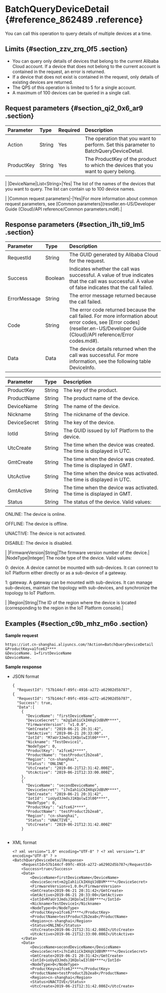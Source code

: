# BatchQueryDeviceDetail {#reference_862489 .reference}

You can call this operation to query details of multiple devices at a time.

## Limits {#section_zzv_zrq_0f5 .section}

-   You can query only details of devices that belong to the current Alibaba Cloud account. If a device that does not belong to the current account is contained in the request, an error is returned.
-   If a device that does not exist is contained in the request, only details of existing devices are returned.
-   The QPS of this operation is limited to 5 for a single account.
-   A maximum of 100 devices can be queried in a single call.

## Request parameters {#section_qi2_0x6_ar9 .section}

|Parameter|Type|Required|Description|
|:--------|:---|:-------|:----------|
|Action|String|Yes|The operation that you want to perform. Set this parameter to BatchQueryDeviceDetail.|
|ProductKey|String|Yes| The ProductKey of the product to which the devices that you want to query belong.

 |
|DeviceName|List<String\>|Yes| The list of the names of the devices that you want to query. The list can contain up to 100 device names.

 |
|Common request parameters|-|Yes|For more information about common request parameters, see [Common parameters](reseller.en-US/Developer Guide (Cloud)/API reference/Common parameters.md#).|

## Response parameters {#section_i1h_ti9_lm5 .section}

|Parameter|Type|Description|
|:--------|:---|:----------|
|RequestId|String|The GUID generated by Alibaba Cloud for the request.|
|Success|Boolean|Indicates whether the call was successful. A value of true indicates that the call was successful. A value of false indicates that the call failed.|
|ErrorMessage|String|The error message returned because the call failed.|
|Code|String|The error code returned because the call failed. For more information about error codes, see [Error codes](reseller.en-US/Developer Guide (Cloud)/API reference/Error codes.md#).|
|Data|Data|The device details returned when the call was successful. For more information, see the following table DeviceInfo.|

|Parameter|Type|Description|
|:--------|:---|:----------|
|ProductKey|String|The key of the product.|
|ProductName|String|The product name of the device.|
|DeviceName|String|The name of the device.|
|Nickname|String|The nickname of the device.|
|DeviceSecret|String|The key of the device.|
|IotId|String|The GUID issued by IoT Platform to the device.|
|UtcCreate|String|The time when the device was created. The time is displayed in UTC.|
|GmtCreate|String|The time when the device was created. The time is displayed in GMT.|
|UtcActive|String|The time when the device was activated. The time is displayed in UTC.|
|GmtActive|String|The time when the device was activated. The time is displayed in GMT.|
|Status|String| The status of the device. Valid values:

 ONLINE: The device is online.

 OFFLINE: The device is offline.

 UNACTIVE: The device is not activated.

 DISABLE: The device is disabled.

 |
|FirmwareVersion|String|The firmware version number of the device.|
|NodeType|Integer| The node type of the device. Valid values:

 0: device. A device cannot be mounted with sub-devices. It can connect to IoT Platform either directly or as a sub-device of a gateway.

 1: gateway. A gateway can be mounted with sub-devices. It can manage sub-devices, maintain the topology with sub-devices, and synchronize the topology to IoT Platform.

 |
|Region|String|The ID of the region where the device is located \(corresponding to the region in the IoT Platform console\).|

## Examples {#section_c9b_mhz_m6o .section}

**Sample request**

``` {#codeblock_vo4_07c_uaf}
https://iot.cn-shanghai.aliyuncs.com/?Action=BatchQueryDeviceDetail
&ProductKey=a1fce6J****
&DeviceName. 1=firstDeviceName
&DeviceName.
```

**Sample response**

-   JSON format

    ``` {#codeblock_kna_r5a_t16}
    {
      "RequestId": "57b144cf-09fc-4916-a272-a62902d5b787", 
    {
      "RequestId": "57b144cf-09fc-4916-a272-a62902d5b787", 
      "Success": true, 
      "Data":[
        {
          "DeviceName": "firstDeviceName",
          "DeviceSecret": "m2gIah1iCkIHXqVJdBVM****",
          "FirmwareVersion": "v1.0.0",
          "GmtCreate": "2019-06-21 20:31:42",
          "GmtActive": "2019-06-21 20:33:00",
          "IotId": "M7aUr3JmdsJ1KQolwI3l00****",
          "Nickname": "TestDevice1",
          "NodeType": 0,
          "ProductKey": "a1fce6J****",
          "ProductName": "testProduct2b2ea8",
          "Region": "cn-shanghai",
          "Status": "ONLINE",
          "UtcCreate": "2019-06-21T12:31:42.000Z",
          "UtcActive": "2019-06-21T12:33:00.000Z",
        },
        {
          "DeviceName": "secondDeviceName",
          "DeviceSecret": "i7nIah1iCkIHXqVJdBVM****",
          "GmtCreate": "2019-06-21 20:31:42",
          "IotId": "ioUyd3JmdsJ1KQolwI3l00****",
          "NodeType": 0,
          "ProductKey": "a1fce6J****",
          "ProductName": "testProduct2b2ea8",
          "Region": "cn-shanghai",
          "Status": "UNACTIVE",
          "UtcCreate": "2019-06-21T12:31:42.000Z"
        }
    					
    ```

-   XML format

    ``` {#codeblock_iug_512_r8y}
    <? xml version="1.0" encoding="UTF-8" ? <? xml version="1.0" encoding="UTF-8" ? >
    <BatchQueryDeviceDetailResponse>
        <RequestId>57b144cf-09fc-4916-a272-a62902d5b787</RequestId>
        <Success>true</Success>
        <Data>
            <DeviceName>firstDeviceName</DeviceName>
            <DeviceSecret>m2gIah1iCkIHXqVJdBVM****</DeviceSecret>
            <FirmwareVersion>v1.0.0</FirmwareVersion>
            <GmtCreate>2019-06-21 20:31:42</GmtCreate>
            <GmtActive>2019-06-21 20:33:00</GmtActive>
            <IotId>M7aUr3JmdsJ1KQolwI3l00****</IotId>
            <Nickname>TestDevice1</Nickname>
            <NodeType>0</NodeType>
            <ProductKey>a1fce6J****</ProductKey>
            <ProductName>testProduct2b2ea8</ProductName>
            <Region>cn-shanghai</Region>
            <Status>ONLINE</Status>
            <UtcCreate>2019-06-21T12:31:42.000Z</UtcCreate>
            <UtcActive>2019-06-21T12:33:00.000Z</UtcActive>
        </Data>
        <Data>
            <DeviceName>secondDeviceName</DeviceName>
            <DeviceSecret>i7nIah1iCkIHXqVJdBVM****</DeviceSecret>
            <GmtCreate>2019-06-21 20:31:42</GmtCreate>
            <IotId>ioUyd3JmdsJ1KQolwI3l00****</IotId>
            <NodeType>0</NodeType>
            <ProductKey>a1fce6J****</ProductKey>
            <ProductName>testProduct2b2ea8</ProductName>
            <Region>cn-shanghai</Region>
            <Status>UNACTIVE</Status>
            <UtcCreate>2019-06-21T12:31:42.000Z</UtcCreate>
    					
    ```



